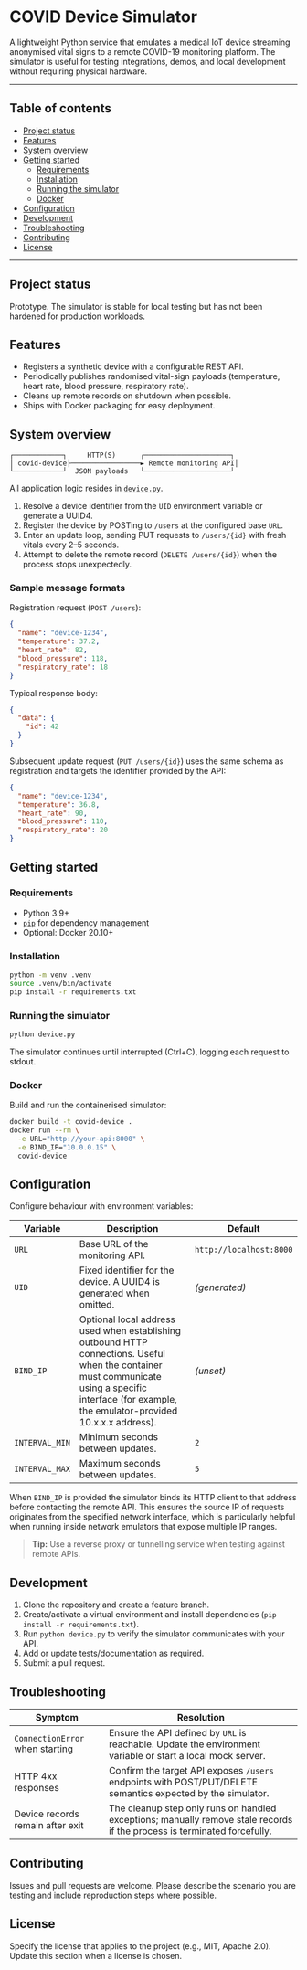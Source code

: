 # COVID Device Simulator

A lightweight Python service that emulates a medical IoT device streaming anonymised vital signs to a remote COVID-19 monitoring platform. The simulator is useful for testing integrations, demos, and local development without requiring physical hardware.

---

## Table of contents
- [Project status](#project-status)
- [Features](#features)
- [System overview](#system-overview)
- [Getting started](#getting-started)
  - [Requirements](#requirements)
  - [Installation](#installation)
  - [Running the simulator](#running-the-simulator)
  - [Docker](#docker)
- [Configuration](#configuration)
- [Development](#development)
- [Troubleshooting](#troubleshooting)
- [Contributing](#contributing)
- [License](#license)

---

## Project status
Prototype. The simulator is stable for local testing but has not been hardened for production workloads.

## Features
- Registers a synthetic device with a configurable REST API.
- Periodically publishes randomised vital-sign payloads (temperature, heart rate, blood pressure, respiratory rate).
- Cleans up remote records on shutdown when possible.
- Ships with Docker packaging for easy deployment.

## System overview
```
┌────────────┐     HTTP(S)      ┌─────────────────────┐
│ covid-device├─────────────────► Remote monitoring API│
└────────────┘  JSON payloads   └─────────────────────┘
```

All application logic resides in [`device.py`](device.py).

1. Resolve a device identifier from the `UID` environment variable or generate a UUID4.
2. Register the device by POSTing to `/users` at the configured base `URL`.
3. Enter an update loop, sending PUT requests to `/users/{id}` with fresh vitals every 2–5 seconds.
4. Attempt to delete the remote record (`DELETE /users/{id}`) when the process stops unexpectedly.

### Sample message formats

Registration request (`POST /users`):

```json
{
  "name": "device-1234",
  "temperature": 37.2,
  "heart_rate": 82,
  "blood_pressure": 118,
  "respiratory_rate": 18
}
```

Typical response body:

```json
{
  "data": {
    "id": 42
  }
}
```

Subsequent update request (`PUT /users/{id}`) uses the same schema as registration and targets the identifier provided by the API:

```json
{
  "name": "device-1234",
  "temperature": 36.8,
  "heart_rate": 90,
  "blood_pressure": 110,
  "respiratory_rate": 20
}
```

## Getting started

### Requirements
- Python 3.9+
- [`pip`](https://pip.pypa.io/) for dependency management
- Optional: Docker 20.10+

### Installation
```bash
python -m venv .venv
source .venv/bin/activate
pip install -r requirements.txt
```

### Running the simulator
```bash
python device.py
```
The simulator continues until interrupted (Ctrl+C), logging each request to stdout.

### Docker
Build and run the containerised simulator:
```bash
docker build -t covid-device .
docker run --rm \
  -e URL="http://your-api:8000" \
  -e BIND_IP="10.0.0.15" \
  covid-device
```

## Configuration
Configure behaviour with environment variables:

| Variable | Description | Default |
|----------|-------------|---------|
| `URL`    | Base URL of the monitoring API. | `http://localhost:8000` |
| `UID`    | Fixed identifier for the device. A UUID4 is generated when omitted. | *(generated)* |
| `BIND_IP` | Optional local address used when establishing outbound HTTP connections. Useful when the container must communicate using a specific interface (for example, the emulator-provided 10.x.x.x address). | *(unset)* |
| `INTERVAL_MIN` | Minimum seconds between updates. | `2` |
| `INTERVAL_MAX` | Maximum seconds between updates. | `5` |

When `BIND_IP` is provided the simulator binds its HTTP client to that address before contacting the remote API. This ensures the
source IP of requests originates from the specified network interface, which is particularly helpful when running inside network
emulators that expose multiple IP ranges.

> **Tip:** Use a reverse proxy or tunnelling service when testing against remote APIs.

## Development
1. Clone the repository and create a feature branch.
2. Create/activate a virtual environment and install dependencies (`pip install -r requirements.txt`).
3. Run `python device.py` to verify the simulator communicates with your API.
4. Add or update tests/documentation as required.
5. Submit a pull request.

## Troubleshooting
| Symptom | Resolution |
|---------|------------|
| `ConnectionError` when starting | Ensure the API defined by `URL` is reachable. Update the environment variable or start a local mock server. |
| HTTP 4xx responses | Confirm the target API exposes `/users` endpoints with POST/PUT/DELETE semantics expected by the simulator. |
| Device records remain after exit | The cleanup step only runs on handled exceptions; manually remove stale records if the process is terminated forcefully. |

## Contributing
Issues and pull requests are welcome. Please describe the scenario you are testing and include reproduction steps where possible.

## License
Specify the license that applies to the project (e.g., MIT, Apache 2.0). Update this section when a license is chosen.
